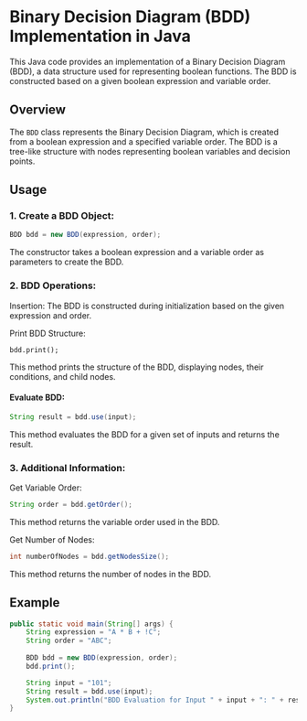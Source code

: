 # Binary Decision Diagram (BDD) Implementation in Java

This Java code provides an implementation of a Binary Decision Diagram (BDD), a data structure used for representing boolean functions. The BDD is constructed based on a given boolean expression and variable order.

## Overview

The `BDD` class represents the Binary Decision Diagram, which is created from a boolean expression and a specified variable order. The BDD is a tree-like structure with nodes representing boolean variables and decision points.

## Usage

### 1. Create a BDD Object:

```java
BDD bdd = new BDD(expression, order);
```
The constructor takes a boolean expression and a variable order as parameters to create the BDD.
### 2. BDD Operations:
Insertion: The BDD is constructed during initialization based on the given expression and order.

Print BDD Structure:
    
    bdd.print();

This method prints the structure of the BDD, displaying nodes, their conditions, and child nodes.

#### Evaluate BDD:

```java
String result = bdd.use(input);
```
This method evaluates the BDD for a given set of inputs and returns the result.

### 3. Additional Information:

Get Variable Order:

```java
String order = bdd.getOrder();
```
This method returns the variable order used in the BDD.


Get Number of Nodes:
```java
int numberOfNodes = bdd.getNodesSize();
```
This method returns the number of nodes in the BDD.

## Example

```java
public static void main(String[] args) {
    String expression = "A * B + !C";
    String order = "ABC";
    
    BDD bdd = new BDD(expression, order);
    bdd.print();

    String input = "101";
    String result = bdd.use(input);
    System.out.println("BDD Evaluation for Input " + input + ": " + result);
}
```